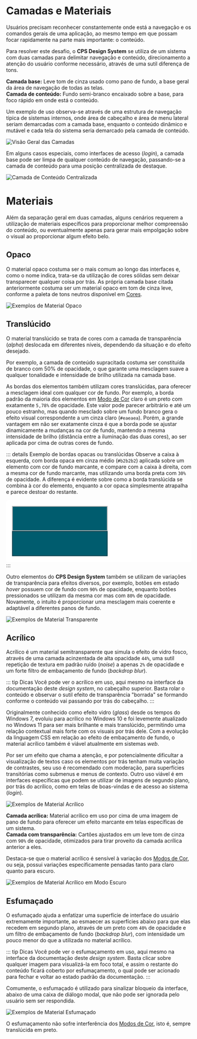 # Camadas e Materiais

Usuários precisam reconhecer constantemente onde está a navegação e os comandos gerais de uma aplicação, ao mesmo tempo em que possam focar rapidamente na parte mais importante: o conteúdo.

Para resolver este desafio, o **CPS Design System** se utiliza de um sistema com duas camadas para delimitar navegação e conteúdo, direcionamento a atenção do usuário conforme necessário, através de uma sutil diferença de tons.

<span class="color-dot" style="background: #6d69d8"></span> <b>Camada base:</b> Leve tom de cinza usado como pano de fundo, a base geral da área de navegação de todas as telas.
<br>
<span class="color-dot" style="background: #fce100"></span> <b>Camada de conteúdo:</b> Fundo semi-branco encaixado sobre a base, para foco rápido em onde está o conteúdo.

Um exemplo de uso observa-se através de uma estrutura de navegação típica de sistemas internos, onde área de cabeçalho e área de menu lateral seriam demarcadas com a camada base, enquanto o conteúdo dinâmico e mutável e cada tela do sistema seria demarcado pela camada de conteúdo.

![Visão Geral das Camadas](../assets/images/layers-overview.png)

Em alguns casos especiais, como interfaces de acesso (_login_), a camada base pode ser limpa de qualquer conteúdo de navegação, passando-se a camada de conteúdo para uma posição centralizada de destaque.

![Camada de Conteúdo Centralizada](../assets/images/layers-content-centered.png)

# Materiais

Além da separação geral em duas camadas, alguns cenários requerem a utilização de materiais específicos para proporcionar melhor compreensão do conteúdo, ou eventualmente apenas para gerar mais empolgação sobre o visual ao proporcionar algum efeito belo.

## Opaco

O material opaco costuma ser o mais comum ao longo das interfaces e, como o nome indica, trata-se da utilização de cores sólidas sem deixar transparecer qualquer coisa por trás. As própria camada base citada anteriormente costuma ser um material opaco em tom de cinza leve, conforme a paleta de tons neutros disponível em [Cores](./cores.md).

![Exemplos de Material Opaco](../assets/images/materials-opaque.png)

## Translúcido

O material translúcido se trata de cores com a camada de transparência (_alpha_) deslocada em diferentes níveis, dependendo da situação e do efeito desejado.

Por exemplo, a camada de conteúdo supracitada costuma ser constituída de branco com 50% de opacidade, o que garante uma mesclagem suave a qualquer tonalidade e intensidade de brilho utilizada na camada base.

As bordas dos elementos também utilizam cores translúcidas, para oferecer a mesclagem ideal com qualquer cor de fundo. Por exemplo, a borda padrão da maioria dos elementos em [Modo de Cor](./cores.md#modos-de-cor) claro é um preto com exatamente `5,78%` de opacidade. Este valor pode parecer arbitrário e até um pouco estranho, mas quando mesclado sobre um fundo branco gera o efeito visual correspondente a um cinza claro (`#eaeaea`). Porém, a grande vantagem em não ser exatamente cinza é que a borda pode se ajustar dinamicamente a mudanças na cor de fundo, mantendo a mesma intensidade de brilho (distância entre a iluminação das duas cores), ao ser aplicada por cima de outras cores de fundo.

::: details Exemplo de bordas opacas ou translúcidas
Observe a caixa à esquerda, com borda opaca em cinza médio (`#b2b2b2`) aplicada sobre um elemento com cor de fundo marcante, e compare com a caixa à direita, com a mesma cor de fundo marcante, mas utilizando uma borda preta com `30%` de opacidade. A diferença é evidente sobre como a borda translúcida se combina à cor do elemento, enquanto a cor opaca simplesmente atrapalha e parece destoar do restante.

<div style="padding:1rem;border-radius:6px;background:#fff">
  <span style="display:inline-block;width:256px;height:64px;background:#005c6e;border:2px solid #b2b2b2"></span>
  <span style="display:inline-block;width:256px;height:64px;background:#005c6e;border:2px solid rgba(0 0 0 / 30%)"></span>
</div>
:::

Outro elementos do **CPS Design System** também se utilizam de variações de transparência para efeitos diversos, por exemplo, botões em estado _hover_ possuem cor de fundo com `90%` de opacidade, enquanto botões pressionados se utilizam da mesma cor mas com `80%` de opacidade. Novamente, o intuito é proporcionar uma mesclagem mais coerente e adaptável a diferentes panos de fundo.

![Exemplos de Material Transparente](../assets/images/materials-transparent.png)

## Acrílico

Acrílico é um material semitransparente que simula o efeito de vidro fosco, através de uma camada acinzentada de alta opacidade `44%`, uma sutil repetição de textura em padrão ruído (_noise_) a apenas `2%` de opacidade e um forte filtro de embaçamento de fundo (_backdrop blur_).

::: tip Dicas
Você pode ver o acrílico em uso, aqui mesmo na interface da documentação deste _design system_, no cabeçalho superior. Basta rolar o conteúdo e observar o sutil efeito de transparência "borrada" se formando conforme o conteúdo vai passando por trás do cabeçalho.
:::

Originalmente conhecido como efeito vidro (_glass_) desde os tempos do Windows 7, evoluiu para acrílico no Windows 10 e foi levemente atualizado no Windows 11 para ser mais brilhante e mais translúcido, permitindo uma relação contextual mais forte com os visuais por trás dele. Com a evolução da linguagem CSS em relação ao efeito de embaçamento de fundo, o material acrílico também é viável atualmente em sistemas _web_.

Por ser um efeito que chama a atenção, e por potencialmente dificultar a visualização de textos caso os elementos por trás tenham muita variação de contrastes, seu uso é recomendado com moderação, para superfícies transitórias como submenus e menus de contexto. Outro uso viável é em interfaces específicas que podem se utilizar de imagens de segundo plano, por trás do acrílico, como em telas de boas-vindas e de acesso ao sistema (_login_).

![Exemplos de Material Acrílico](../assets/images/materials-acrylic.png)

<span class="color-dot" style="background: #6d69d8"></span> <b>Camada acrílica:</b> Material acrílico em uso por cima de uma imagem de pano de fundo para oferecer um efeito marcante em telas específicas de um sistema.
<br>
<span class="color-dot" style="background: #fce100"></span> <b>Camada com transparência:</b> Cartões ajustados em um leve tom de cinza com `90%` de opacidade, otimizados para tirar proveito da camada acrílica anterior a eles.

Destaca-se que o material acrílico é sensível à variação dos [Modos de Cor](./cores.md#modos-de-cor), ou seja, possui variações especificamente pensadas tanto para claro quanto para escuro.

![Exemplos de Material Acrílico em Modo Escuro](../assets/images/materials-acrylic-dark.png)

## Esfumaçado

O esfumaçado ajuda a enfatizar uma superfície de interface do usuário extremamente importante, ao esmaecer as superfícies abaixo para que elas recedem em segundo plano, através de um preto com `40%` de opacidade e um filtro de embaçamento de fundo (_backdrop blur_), com intensidade um pouco menor do que a utilizada no material acrílico.

::: tip Dicas
Você pode ver o esfumaçamento em uso, aqui mesmo na interface da documentação deste _design system_. Basta clicar sobre qualquer imagem para visualizá-la em foco total, e assim o restante do conteúdo ficará coberto por esfumaçamento, o qual pode ser acionado para fechar e voltar ao estado padrão da documentação.
:::

Comumente, o esfumaçado é utilizado para sinalizar bloqueio da interface, abaixo de uma caixa de diálogo modal, que não pode ser ignorada pelo usuário sem ser respondida.

![Exemplos de Material Esfumaçado](../assets/images/materials-smoke.png)

O esfumaçamento não sofre interferência dos [Modos de Cor](./cores.md#modos-de-cor), isto é, sempre translúcida em preto.
